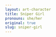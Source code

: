 ```yaml
---
layout: art-character
title: Sniper Girl
pronouns: she/her
original: true
slug: sniper-girl
---
```

